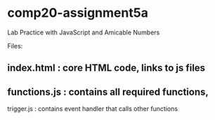 # comp20-assignment5a
Lab Practice with JavaScript and Amicable Numbers

Files:

index.html : core HTML code, links to js files
-----
functions.js : contains all required functions, 
-----
trigger.js : contains event handler that calls other functions

